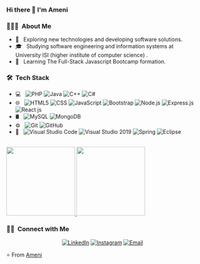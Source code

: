 ### Hi there 👋 I'm Ameni

<!--
**amouna-dev/amouna-dev** is a ✨ _special_ ✨ repository because its `README.md` (this file) appears on your GitHub profile.

Here are some ideas to get you started:

- 🔭 I’m currently working on ...
- 🌱 I’m currently learning ...
- 👯 I’m looking to collaborate on ...
- 🤔 I’m looking for help with ...
- 💬 Ask me about ...
- 📫 How to reach me: ...
- 😄 Pronouns: ...
- ⚡ Fun fact: ...
-->

<h3> 👨🏻‍💻 &nbsp;About Me </h3>

- 🤔 &nbsp; Exploring new technologies and developing software solutions.
- 🎓 &nbsp; Studying software engineering and information systems at University ISI (higher institute of computer science) .
- 🌱 &nbsp; Learning The Full-Stack Javascript Bootcamp formation.

<h3> 🛠 &nbsp;Tech Stack</h3>

- 💻 &nbsp;
  ![PHP](https://img.shields.io/badge/-php-333333?style=flat&logo=php)
  ![Java](https://img.shields.io/badge/-Java-333333?style=flat&logo=Java&logoColor=007396)
  ![C++](https://img.shields.io/badge/-C++-333333?style=flat&logo=C%2B%2B&logoColor=00599C)
  ![C#](https://img.shields.io/badge/-C#-333333?style=flat&logo=C%23&logoColor=8A2BE2)
- 🌐 &nbsp;
  ![HTML5](https://img.shields.io/badge/-HTML5-333333?style=flat&logo=HTML5)
  ![CSS](https://img.shields.io/badge/-CSS-333333?style=flat&logo=CSS3&logoColor=1572B6)
  ![JavaScript](https://img.shields.io/badge/-JavaScript-333333?style=flat&logo=javascript)
  ![Bootstrap](https://img.shields.io/badge/-Bootstrap-333333?style=flat&logo=bootstrap&logoColor=563D7C)
  ![Node.js](https://img.shields.io/badge/-Node.js-333333?style=flat&logo=node.js)
  ![Express.js](https://img.shields.io/badge/-Express.js-333333?style=flat&logo=express.js)
  ![React js](https://img.shields.io/badge/-React-333333?style=flat&logo=react)
- 🛢 &nbsp;
  ![MySQL](https://img.shields.io/badge/-MySQL-333333?style=flat&logo=mysql)
  ![MongoDB](https://img.shields.io/badge/-MongoDB-333333?style=flat&logo=mongodb)
- ⚙️ &nbsp;
  ![Git](https://img.shields.io/badge/-Git-333333?style=flat&logo=git)
  ![GitHub](https://img.shields.io/badge/-GitHub-333333?style=flat&logo=github)
- 🔧 &nbsp;
  ![Visual Studio Code](https://img.shields.io/badge/-Visual%20Studio%20Code-333333?style=flat&logo=visual-studio-code&logoColor=007ACC)
  ![Visual Studio 2019](https://img.shields.io/badge/-Visual%20Studio%202019-333333?style=flat&logo=visual-studio-2019&logoColor=8A2BE2)
  ![Spring](https://img.shields.io/badge/-Spring-333333?style=flat&logo=spring)
  ![Eclipse](https://img.shields.io/badge/-Eclipse-333333?style=flat&logo=eclipse-ide&logoColor=2C2255)

<br/>

<a href="https://github.com/amouna-dev">
  <img height="180em" src="https://github-readme-stats.vercel.app/api?username=amouna-dev&theme=buefy&show_icons=true" />
  <img height="180em" src="https://github-readme-stats.vercel.app/api/top-langs/?username=amouna-dev&theme=buefy&layout=compact" />
</a>

<br/>

<h3> 🤝🏻 &nbsp;Connect with Me </h3>

<p align="center">
<a href="https://www.linkedin.com/in/amouna-lahmar-1b373250/"><img alt="LinkedIn" src="https://img.shields.io/badge/LinkedIn-Ameni%20Lahmar-blue?style=flat-square&logo=linkedin"></a>
<a href="https://www.instagram.com/mannou216/"><img alt="Instagram" src="https://img.shields.io/badge/Instagram-mannou216-blue?style=flat-square&logo=instagram"></a>
<a href="mailto:lahmar.ameni@gmail.com"><img alt="Email" src="https://img.shields.io/badge/Email-lahmar.ameni@gmail.com-blue?style=flat-square&logo=gmail"></a>
</p>

⭐️ From [Ameni](https://github.com/amouna-dev)
